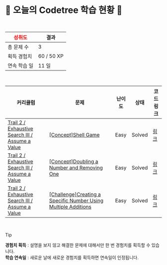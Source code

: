# 🌲 오늘의 Codetree 학습 현황 🌲

<br />

| <span style="color:red;display:block;text-align:center;"> **성취도**</span> | 결과 |
|---|---|
| 총 문제 수 | 3 |
| 획득 경험치 | 60 / 50 XP |
| 연속 학습 일 | 11 일 |

<br />

|커리큘럼|문제|난이도|상태|코드 링크|
|---|---|---|---|---|
|[Trail 2 / Exhaustive Search III / Assume a Value](https://www.codetree.ai/trail-info/novice-mid/)|[[Concept]Shell Game](https://www.codetree.ai/trails/complete/curated-cards/intro-ya-rock/)|Easy|Solved|[링크](https://github.com/jxnyxng/codeTree/blob/main/251021/%EC%95%BC%EB%B0%94%EC%9C%84/ya-rock.py)|
|[Trail 2 / Exhaustive Search III / Assume a Value](https://www.codetree.ai/trail-info/novice-mid/)|[[Concept]Doubling a Number and Removing One](https://www.codetree.ai/trails/complete/curated-cards/intro-multiply-two-and-remove-one-number/)|Easy|Solved|[링크](https://github.com/jxnyxng/codeTree/blob/main/251021/%EC%88%AB%EC%9E%90%202%EB%B0%B0%20%ED%9B%84%20%ED%95%98%EB%82%98%20%EC%A0%9C%EA%B1%B0%ED%95%98%EA%B8%B0/multiply-two-and-remove-one-number.py)|
|[Trail 2 / Exhaustive Search III / Assume a Value](https://www.codetree.ai/trail-info/novice-mid/)|[[Challenge]Creating a Specific Number Using Multiple Additions](https://www.codetree.ai/trails/complete/curated-cards/challenge-create-a-specific-number-using-multiple-numbers/)|Easy|Solved|[링크](https://github.com/jxnyxng/codeTree/blob/main/251021/%EC%88%98%EB%A5%BC%20%EC%97%AC%EB%9F%AC%EB%B2%88%20%EC%82%AC%EC%9A%A9%ED%95%98%EC%97%AC%20%ED%8A%B9%EC%A0%95%20%EC%88%98%20%EB%A7%8C%EB%93%A4%EA%B8%B0/create-a-specific-number-using-multiple-numbers.py)|


<br />

> [!TIP]
> **경험치 획득** : 설명을 보지 않고 해결한 문제에 대해서만 한 번 경험치를 획득할 수 있습니다.  
> **학습 연속일** : 새로운 날에 새로운 경험치를 획득하면 연속일이 인정됩니다.

